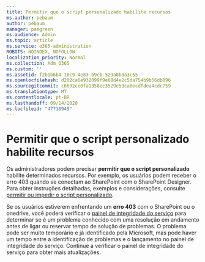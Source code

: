 ```yaml
---
title: Permitir que o script personalizado habilite recursos
ms.author: pebaum
author: pebaum
manager: pamgreen
ms.audience: Admin
ms.topic: article
ms.service: o365-administration
ROBOTS: NOINDEX, NOFOLLOW
localization_priority: Normal
ms.collection: Adm_O365
ms.custom: ''
ms.assetid: f2b1b6b4-10c9-4e83-b9cb-529a0b8a3c55
ms.openlocfilehash: d202ca6e932099f9e68d4e2c5da754b9b56db896
ms.sourcegitcommit: c6692ce0fa1358ec3529e59ca0ecdfdea4cdc759
ms.translationtype: MT
ms.contentlocale: pt-BR
ms.lasthandoff: 09/14/2020
ms.locfileid: "47738949"
---
```

# <a name="allow-custom-script-to-enable-features"></a>Permitir que o script personalizado habilite recursos

Os administradores podem precisar **permitir que o script personalizado** habilite determinados recursos. Por exemplo, os usuários podem receber o erro 403 quando se conectam ao SharePoint com o SharePoint Designer. Para obter instruções detalhadas, exemplos e considerações, consulte [permitir ou impedir o script personalizado](https://docs.microsoft.com/sharepoint/allow-or-prevent-custom-script).

Se os usuários estiverem enfrentando um **erro 403** com o SharePoint ou o onedrive, você poderá verificar o [painel de integridade do serviço](https://admin.microsoft.com/AdminPortal/Home#/servicehealth) para determinar se é um problema conhecido com uma resolução em andamento antes de ligar ou reservar tempo de solução de problemas. O problema pode ser muito temporário e já identificado pela Microsoft, mas pode haver um tempo entre a identificação de problemas e o lançamento no painel de integridade do serviço. Continue a verificar o painel de integridade do serviço para obter mais atualizações.

